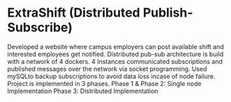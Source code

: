 # ExtraShift (Distributed Publish-Subscribe)
Developed a website where campus employers can post available shift and interested employees get notified. Distributed pub-sub architecture is build with a network of 4 dockers. 4 Instances communicated subscriptions and published messages over the network via socket programming. Used mySQLto backup subscriptions to avoid data loss incase of node failure.
Project is implemented in 3 phases.
Phase 1 & Phase 2: Single node Implementation
Phase 3: Distributed Implementation
